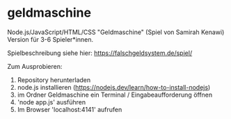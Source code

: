 # geldmaschine

Node.js/JavaScript/HTML/CSS "Geldmaschine" (Spiel von Samirah Kenawi) Version für 3-6 Spieler*innen.

Spielbeschreibung siehe hier: https://falschgeldsystem.de/spiel/

Zum Ausprobieren:

1. Repository herunterladen
2. node.js installieren (https://nodejs.dev/learn/how-to-install-nodejs)
3. im Ordner Geldmaschine ein Terminal / Eingabeaufforderung öffnen
4. 'node app.js' ausführen
5. Im Browser 'localhost:4141' aufrufen
